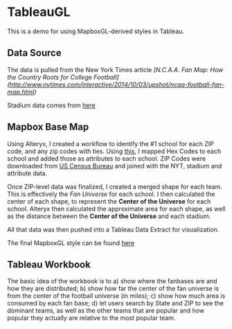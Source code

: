 # TableauGL
This is a demo for using MapboxGL-derived styles in Tableau.

## Data Source
The data is pulled from the New York Times article *[N.C.A.A. Fan Map: How the Country Roots for College Football] (http://www.nytimes.com/interactive/2014/10/03/upshot/ncaa-football-fan-map.html)*

Stadium data comes from [here](https://www.google.com/maps/d/viewer?mid=z0P46k1OiKCw.kEuLSq0_6Uy4&hl=en_US)

## Mapbox Base Map 
Using Alteryx, I created a workflow to identify the #1 school for each ZIP code, and any zip codes with ties.
Using [this](https://docs.google.com/spreadsheets/d/1altTSFs8LWMh0OdYBoC8-yNEXq6eIYz2rk6kn3DLobw/edit#gid=0), I mapped Hex Codes to each school and added those as attributes to each school.
ZIP Codes were downloaded from [US Census Bureau](https://www.census.gov/geo/maps-data/data/cbf/cbf_zcta.html) and joined with the NYT, stadium and attribute data.

Once ZIP-level data was finalized, I created a merged shape for each team. This is effectively the *Fan Universe* for each school. I then calculated the center of each shape, to represent the **Center of the Universe** for each school. Alteryx then calculated the approximate area for each shape, as well as the distance between the **Center of the Universe** and each stadium.

All that data was then pushed into a Tableau Data Extract for visualization.

The final MapboxGL style can be found [here](https://api.mapbox.com/styles/v1/cmtoomey/cihcghyuc00bo4llza6mxm2um.html?title=true&access_token=pk.eyJ1IjoiY210b29tZXkiLCJhIjoiUWQyeTJqMCJ9.MFgvZXmgNt6WzrzP9kJgUA#0/0/0/0)

## Tableau Workbook
The basic idea of the workbook is to a) show where the fanbases are and how they are distributed; b) show how far the center of the fan universe is from the center of the football universe (in miles); c) show how much area is consumed by each fan base; d) let users search by State and ZIP to see the dominant teams, as well as the other teams that are popular and how popular they actually are relative to the most popular team. 
